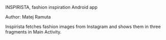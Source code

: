 INSPIRISTA, fashion inspiration Android app

Author: Matej Ramuta

Inspirista fetches fashion images from Instagram and shows them in three fragments in Main Activity.